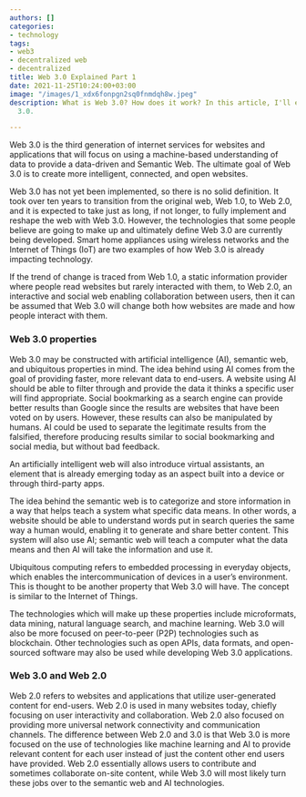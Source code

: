 ```yaml
---
authors: []
categories:
- technology
tags:
- web3
- decentralized web
- decentralized
title: Web 3.0 Explained Part 1
date: 2021-11-25T10:24:00+03:00
image: "/images/1_xdx6fonpgn2sq0fnmdqh8w.jpeg"
description: What is Web 3.0? How does it work? In this article, I'll explain Web
  3.0.

---
```

Web 3.0 is the third generation of internet services for websites and applications that will focus on using a machine-based understanding of data to provide a data-driven and Semantic Web. The ultimate goal of Web 3.0 is to create more intelligent, connected, and open websites.

Web 3.0 has not yet been implemented, so there is no solid definition. It took over ten years to transition from the original web, Web 1.0, to Web 2.0, and it is expected to take just as long, if not longer, to fully implement and reshape the web with Web 3.0. However, the technologies that some people believe are going to make up and ultimately define Web 3.0 are currently being developed. Smart home appliances using wireless networks and the Internet of Things (IoT) are two examples of how Web 3.0 is already impacting technology.

If the trend of change is traced from Web 1.0, a static information provider where people read websites but rarely interacted with them, to Web 2.0, an interactive and social web enabling collaboration between users, then it can be assumed that Web 3.0 will change both how websites are made and how people interact with them.

### Web 3.0 properties

Web 3.0 may be constructed with artificial intelligence (AI), semantic web, and ubiquitous properties in mind. The idea behind using AI comes from the goal of providing faster, more relevant data to end-users. A website using AI should be able to filter through and provide the data it thinks a specific user will find appropriate. Social bookmarking as a search engine can provide better results than Google since the results are websites that have been voted on by users. However, these results can also be manipulated by humans. AI could be used to separate the legitimate results from the falsified, therefore producing results similar to social bookmarking and social media, but without bad feedback.

An artificially intelligent web will also introduce virtual assistants, an element that is already emerging today as an aspect built into a device or through third-party apps.

The idea behind the semantic web is to categorize and store information in a way that helps teach a system what specific data means. In other words, a website should be able to understand words put in search queries the same way a human would, enabling it to generate and share better content. This system will also use AI; semantic web will teach a computer what the data means and then AI will take the information and use it.

Ubiquitous computing refers to embedded processing in everyday objects, which enables the intercommunication of devices in a user’s environment. This is thought to be another property that Web 3.0 will have. The concept is similar to the Internet of Things.

The technologies which will make up these properties include microformats, data mining, natural language search, and machine learning. Web 3.0 will also be more focused on peer-to-peer (P2P) technologies such as blockchain. Other technologies such as open APIs, data formats, and open-sourced software may also be used while developing Web 3.0 applications.

### Web 3.0 and Web 2.0

Web 2.0 refers to websites and applications that utilize user-generated content for end-users. Web 2.0 is used in many websites today, chiefly focusing on user interactivity and collaboration. Web 2.0 also focused on providing more universal network connectivity and communication channels. The difference between Web 2.0 and 3.0 is that Web 3.0 is more focused on the use of technologies like machine learning and AI to provide relevant content for each user instead of just the content other end users have provided. Web 2.0 essentially allows users to contribute and sometimes collaborate on-site content, while Web 3.0 will most likely turn these jobs over to the semantic web and AI technologies.

